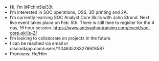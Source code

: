 - Hi, I’m @Pchin5isl33t
- I’m interested in SOC operations, OSS, 3D printing and 2A.
- I’m currently learning SOC Analyst Core Skills with John Strand. Next live event takes place on Feb. 5th. There is still time to register for the 4 day, 16 hour session. https://www.antisyphontraining.com/event/soc-core-skills-2/
- I’m looking to collaborate on projects in the future.
- I can be reached via email or discordapp.com/users/1104635283279978587
- Pronouns: He/Him
<!---
- ⚡ Fun fact: ...

Pchin5isl33t/Pchin5isl33t is a ✨ special ✨ repository because its `README.md` (this file) appears on your GitHub profile.
You can click the Preview link to take a look at your changes.
--->
